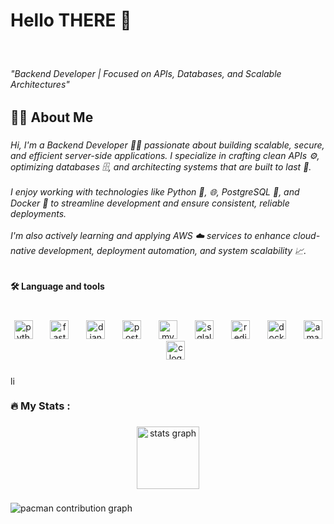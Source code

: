 <h1 align="left">Hello THERE 👋</h1>

###

<br clear="both">

<h6 align="left">"Backend Developer | Focused on APIs, Databases, and Scalable Architectures"</h6>

###

<h2 align="left">👩‍💻  About Me</h2>

###

<h6 align="left">Hi, I'm a Backend Developer 🧑‍💻 passionate about building scalable, secure, and efficient server-side applications. I specialize in crafting clean APIs ⚙️, optimizing databases 🗄️, and architecting systems that are built to last 🔧.<br><br>I enjoy working with technologies like Python 🐍,  🌐, PostgreSQL 🐘, and Docker 🐳 to streamline development and ensure consistent, reliable deployments.<br><br>I'm also actively learning and applying AWS ☁️ services to enhance cloud-native development, deployment automation, and system scalability 📈.</h6>

###

<h4 align="left">🛠 Language and tools</h4>

###

<br clear="both">

<div align="center">
  <img src="https://cdn.jsdelivr.net/gh/devicons/devicon/icons/python/python-original.svg" height="30" alt="python logo"  />
  <img width="20" />
  <img src="https://cdn.jsdelivr.net/gh/devicons/devicon/icons/fastapi/fastapi-original.svg" height="30" alt="fastapi logo"  />
  <img width="20" />
  <img src="https://cdn.jsdelivr.net/gh/devicons/devicon/icons/django/django-plain.svg" height="30" alt="django logo"  />
  <img width="20" />
  <img src="https://cdn.jsdelivr.net/gh/devicons/devicon/icons/postgresql/postgresql-original.svg" height="30" alt="postgresql logo"  />
  <img width="20" />
  <img src="https://cdn.jsdelivr.net/gh/devicons/devicon/icons/mysql/mysql-original.svg" height="30" alt="mysql logo"  />
  <img width="20" />
  <img src="https://cdn.jsdelivr.net/gh/devicons/devicon/icons/sqlalchemy/sqlalchemy-original.svg" height="30" alt="sqlalchemy logo"  />
  <img width="20" />
  <img src="https://cdn.jsdelivr.net/gh/devicons/devicon/icons/redis/redis-original.svg" height="30" alt="redis logo"  />
  <img width="20" />
  <img src="https://cdn.jsdelivr.net/gh/devicons/devicon/icons/docker/docker-original.svg" height="30" alt="docker logo"  />
  <img width="20" />
  <img src="https://cdn.jsdelivr.net/gh/devicons/devicon/icons/amazonwebservices/amazonwebservices-line-wordmark.svg" height="30" alt="amazonwebservices logo"  />
  <img width="20" />
  <img src="https://cdn.jsdelivr.net/gh/devicons/devicon/icons/c/c-original.svg" height="30" alt="c logo"  />
</div>

###

<div align="left">
  <img src="https://img.shields.io/static/v1?message=LinkedIn&logo=linkedin&label=&color=0077B5&logoColor=white&labelColor=&style=for-the-badge" height="15" alt="linkedin logo"  />
</div>

###

<h3 align="left">🔥   My Stats :</h3>

###

<div align="center">
  <img src="https://github-readme-stats.vercel.app/api?username=NeoCode-02&hide_title=true&hide_rank=false&show_icons=true&include_all_commits=true&count_private=true&disable_animations=false&theme=tokyonight&locale=en&hide_border=true&order=1" height="100" alt="stats graph"  />
</div>

###

<picture>
  <source media="(prefers-color-scheme: dark)" srcset="https://raw.githubusercontent.com/NeoCode-02/NeoCode-02/output/pacman-contribution-graph-dark.svg">
  <source media="(prefers-color-scheme: light)" srcset="https://raw.githubusercontent.com/NeoCode-02/NeoCode-02/output/pacman-contribution-graph.svg">
  <img alt="pacman contribution graph" src="https://raw.githubusercontent.com/NeoCode-02/NeoCode-02/output/pacman-contribution-graph.svg">
</picture>

###
